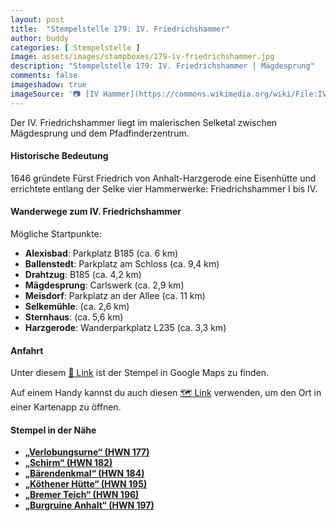 ```yaml
---
layout: post
title:  "Stempelstelle 179: IV. Friedrichshammer"
author: buddy
categories: [ Stempelstelle ]
image: assets/images/stampboxes/179-iv-friedrichshammer.jpg
description: "Stempelstelle 179: IV. Friedrichshammer | Mägdesprung"
comments: false
imageshadow: true
imageSource: '📷 [IV Hammer](https://commons.wikimedia.org/wiki/File:IV_Hammer.jpg) von <a href="//commons.wikimedia.org/wiki/User:Olaf2" title="User:Olaf2">Olaf Meister</a> unter Lizenz [CC BY-SA 4.0](https://creativecommons.org/licenses/by-sa/4.0)'
---
```


Der IV. Friedrichshammer liegt im malerischen Selketal zwischen Mägdesprung und dem Pfadfinderzentrum. 

#### Historische Bedeutung

1646 gründete Fürst Friedrich von Anhalt-Harzgerode eine Eisenhütte und errichtete entlang der Selke vier Hammerwerke: Friedrichshammer I bis IV. 

#### Wanderwege zum IV. Friedrichshammer

Mögliche Startpunkte:

- **Alexisbad**: Parkplatz B185 (ca. 6 km)
- **Ballenstedt**: Parkplatz am Schloss (ca. 9,4 km)
- **Drahtzug**: B185 (ca. 4,2 km)
- **Mägdesprung**: Carlswerk (ca. 2,9 km)
- **Meisdorf**: Parkplatz an der Allee (ca. 11 km)
- **Selkemühle**: (ca. 2,6 km)
- **Sternhaus**: (ca. 5,6 km)
- **Harzgerode**: Wanderparkplatz L235 (ca. 3,3 km)



#### Anfahrt

Unter diesem [📍 Link](https://www.google.com/maps/dir/?api=1&origin=&destination=51.66857%2C%2011.16581) ist der Stempel in Google Maps zu finden.

<div class="android-only">
  Auf einem Handy kannst du auch diesen 
  <a href="geo:51.66857,11.16581">🗺️ Link</a> 
  verwenden, um den Ort in einer Kartenapp zu öffnen.
  <p></p>
</div>

#### Stempel in der Nähe

- [**„Verlobungsurne“ (HWN 177)**](https://www.harzer-wandernadel.de/stempelstellen/uebersichtskarte/stempelstelle-177-verlobungsurne/)
- [**„Schirm“ (HWN 182)**](https://www.harzer-wandernadel.de/stempelstellen/uebersichtskarte/stempelstelle-182-schirm/)
- [**„Bärendenkmal“ (HWN 184)**](https://www.harzer-wandernadel.de/stempelstellen/uebersichtskarte/stempelstelle-184-baerendenkmal/)
- [**„Köthener Hütte“ (HWN 195)**](https://www.harzer-wandernadel.de/stempelstellen/uebersichtskarte/stempelstelle-195-koethener-huette/)
- [**„Bremer Teich“ (HWN 196)**](https://www.harzer-wandernadel.de/stempelstellen/uebersichtskarte/stempelstelle-196-bremer-teich/)
- [**„Burgruine Anhalt“ (HWN 197)**](https://www.harzer-wandernadel.de/stempelstellen/uebersichtskarte/stempelstelle-197-burgruine-anhalt/)


